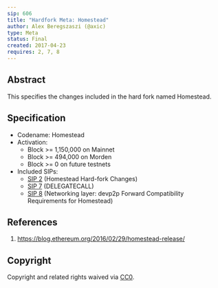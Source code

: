 ```yaml
---
sip: 606
title: "Hardfork Meta: Homestead"
author: Alex Beregszaszi (@axic)
type: Meta
status: Final
created: 2017-04-23
requires: 2, 7, 8
---
```


## Abstract

This specifies the changes included in the hard fork named Homestead.

## Specification

- Codename: Homestead
- Activation:
  - Block >= 1,150,000 on Mainnet
  - Block >= 494,000 on Morden
  - Block >= 0 on future testnets
- Included SIPs:
  - [SIP 2](https://github.com/susytech/SIPs/blob/master/SIPS/sip-2.md) (Homestead Hard-fork Changes)
  - [SIP 7](https://github.com/susytech/SIPs/blob/master/SIPS/sip-7.md) (DELEGATECALL)
  - [SIP 8](https://github.com/susytech/SIPs/blob/master/SIPS/sip-8.md) (Networking layer: devp2p Forward Compatibility Requirements for Homestead)

## References

1. https://blog.ethereum.org/2016/02/29/homestead-release/

## Copyright

Copyright and related rights waived via [CC0](https://creativecommons.org/publicdomain/zero/1.0/).
